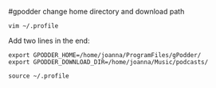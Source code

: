 #gpodder change home directory and download path

```
vim ~/.profile
```

Add two lines in the end:

```
export GPODDER_HOME=/home/joanna/ProgramFiles/gPodder/
export GPODDER_DOWNLOAD_DIR=/home/joanna/Music/podcasts/
```

```
source ~/.profile
```